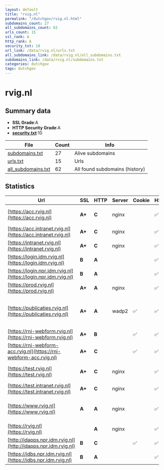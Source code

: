 ```yaml
---
layout: default
title: "rvig.nl"
permalink: "/dutchgov/rvig.nl.html"
subdomains_count: 27
all_subdomains_count: 62
urls_count: 15
ssl_rank: A
http_rank: A
security_txt: 10
url_link: /data/rvig.nl/urls.txt
all_subdomains_link: /data/rvig.nl/all_subdomains.txt
subdomains_link: /data/rvig.nl/subdomains.txt
categories: dutchgov
tags: dutchgov
---
```



# rvig.nl
## Summary data


 - **SSL Grade**:A
 - **HTTP Security Grade**:A
 - **[security.txt](https://www.digitaleoverheid.nl/nieuws/standaard-security-txt-nu-verplicht-voor-overheid/)**:10


| File       | Count | Info |
|------------|-------|------|
|[subdomains.txt](/DutchGovScope/data/rvig.nl/subdomains.txt)|27|Alive subdomains|
|[urls.txt](/DutchGovScope/data/rvig.nl/urls.txt)|15|Urls|
|[all_subdomains.txt](/DutchGovScope/data/rvig.nl/all_subdomains.txt)|62|All found subdomains (history)|


## Statistics


| Url | SSL | HTTP | Server | Cookie | HSTS | CORS | CTO | CSP | XFO | XXP | RP |FP| Tech |Title |
|--------|-------|-------|------|------|------|------|------|------|------|------|------|------|------|------|
|[https://acc.rvig.nl](https://acc.rvig.nl)| **A+**| **C**|nginx| |:white_check_mark: | | | | | | :white_check_mark: | |Basic HSTS Nginx|401 Authorizatio...|
|[https://acc.intranet.rvig.nl](https://acc.intranet.rvig.nl)| **A+**| **C**|nginx| |:white_check_mark: | | | | | | :white_check_mark: | |HSTS Nginx|403 Forbidden|
|[https://intranet.rvig.nl](https://intranet.rvig.nl)| **A+**| **C**|nginx| |:white_check_mark: | | | | | | :white_check_mark: | |HSTS Nginx|403 Forbidden|
|[https://login.idm.rvig.nl](https://login.idm.rvig.nl)| **B**| **A**|| |:white_check_mark: | | |:warning: | :white_check_mark: | :white_check_mark: | :white_check_mark: | |HSTS Java||
|[https://login.npr.idm.rvig.nl](https://login.npr.idm.rvig.nl)| **B**| **A**|| |:white_check_mark: | | |:warning: | :white_check_mark: | :white_check_mark: | :white_check_mark: | |HSTS Java||
|[https://prod.rvig.nl](https://prod.rvig.nl)| **A+**| **A**|nginx| |:white_check_mark: | | |:warning: | :white_check_mark: | :white_check_mark: | :white_check_mark: | |HSTS Nginx|301 Moved Perman...|
|[https://publicaties.rvig.nl](https://publicaties.rvig.nl)| **A+**| **A**|wadp2|:white_check_mark: |:white_check_mark: | | |:warning: | :white_check_mark: | :white_check_mark: | :white_check_mark: | |Apache Tomcat Green Valley CMS HSTS Java|Home - Toptaken|
|[https://rni-webform.rvig.nl](https://rni-webform.rvig.nl)| **A+**| **B**||:white_check_mark: |:white_check_mark: | | | :white_check_mark:| | | :white_check_mark: | |HSTS|RNI vooraanmeldi...|
|[https://rni-webform-acc.rvig.nl](https://rni-webform-acc.rvig.nl)| **A+**| **C**||:white_check_mark: |:white_check_mark: | | | | | | :white_check_mark: | |HSTS|RNI vooraanmeldi...|
|[https://test.rvig.nl](https://test.rvig.nl)| **A+**| **C**|nginx| |:white_check_mark: | | | | | | :white_check_mark: | |Basic HSTS Nginx|401 Authorizatio...|
|[https://test.intranet.rvig.nl](https://test.intranet.rvig.nl)| **A+**| **C**|nginx| |:white_check_mark: | | | | | | :white_check_mark: | |HSTS Nginx|403 Forbidden|
|[https://www.rvig.nl](https://www.rvig.nl)| **A**| **A**|nginx| |:white_check_mark: | | |:warning: | :white_check_mark: | :white_check_mark: | :white_check_mark: | |Drupal HSTS Nginx PHP:8.1.27|Home | RvIG|
|[https://rvig.nl](https://rvig.nl)| | **A**|nginx| |:white_check_mark: | | |:warning: | :white_check_mark: | :white_check_mark: | :white_check_mark: | |HSTS Nginx|301 Moved Perman...|
|[http://idapps.npr.idm.rvig.nl](http://idapps.npr.idm.rvig.nl)| **B**| **C**||:white_check_mark: |:white_check_mark: | | | | | | :white_check_mark: | |HSTS||
|[https://idbs.npr.idm.rvig.nl](https://idbs.npr.idm.rvig.nl)| **B**| **A**|| |:white_check_mark: | | |:warning: | :white_check_mark: | :white_check_mark: | :white_check_mark: | |HSTS Java||

